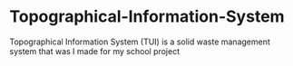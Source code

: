 # Topographical-Information-System
Topographical Information System (TUI) is a solid waste management system that was I made for my school project
